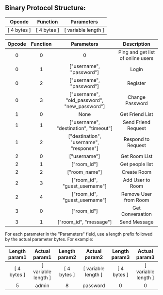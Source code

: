 ## Binary Protocol Structure:
| Opcode | Function | Parameters | 
| :---: | :---: | :---: |
| [ 4 bytes ] | [ 4 bytes ] | [ variable length ] |


| Opcode | Function | Parameters | Description |
| :---: | :---: | :---: | :--: |
| 0 | 0 | 0 | Ping and get list of online users |
| 0 | 1 | ["username", "password"] | Login | 
| 0 | 2 | ["username", "password"] | Register |
| 0 | 3 | ["username", "old_password", "new_password"] | Change Password |
| 1 | 0 | None | Get Friend List |
| 1 | 1 | ["username", "destination", "timeout"] | Send Friend Request |
| 1 | 2 | ["destination", "username", "response"] | Respond to Request |
| 2 | 0 | ["username"] | Get Room List |
| 2 | 1 | ["room_id"] | Get people list |
| 2 | 2 | ["room_name"] | Create Room |
| 2 | 3 | ["room_id", "guest_username"] | Add User to Room |
| 2 | 4 | ["room_id", "guest_username"] | Remove User from Room |
| 3 | 0 | ["room_id"] | Get Conversation |
| 3 | 1 | ["room_id", "message"] | Send Message |

For each parameter in the "Parameters" field, use a length prefix followed by the actual parameter bytes. For example:

| Length param1 | Actual param1 | Length param2 | Actual param2 | Length param3 | Actual param3 |
| :---: | :---: | :---: | :---: | :---: | :---: |
| [ 4 bytes ] | [ variable length ] | [ 4 bytes ] | [ variable length ] | [ 4 bytes ] | [ variable length ] |
| 5 | admin | 8 | password | 0 | 0 |
